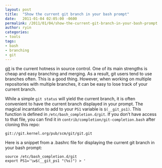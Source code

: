 ```yaml
---
layout: post
title:  "Show the current git branch in your bash prompt"
date:   2011-01-04 02:05:00 -0600
permalink: /2011/01/04/show-the-current-git-branch-in-your-bash-prompt
author: ryin
categories:
- tools
tags:
- bash
- branching
- git
---
```

[git](http://git-scm.com/) is the current hotness in source control. One of its main strengths is cheap and easy branching and merging. As a result, git users tend to use branches often. This is a good thing. However, when working on multiple repositories with multiple branches, it can be easy to lose track of your current branch.

While a simple ``git status`` will yield the current branch, it is often convenient to have the current branch displayed in your prompt. The magical incantation to add to your ``PS1`` variable is ``$(__git_ps1)``. This function is defined in ``/etc/bash_completion.d/git``. If you don’t have access to that file, you can find it in ``contrib/completion/git-completion.bash`` after cloning this repo:

    git://git.kernel.org/pub/scm/git/git.git

Here is a snippet from a .bashrc file for displaying the current git branch in your bash prompt:

    source /etc/bash_completion.d/git
    export PS1='\w$(__git_ps1 "(%s)") > '

